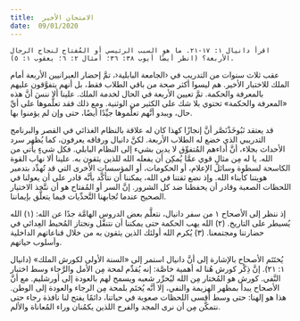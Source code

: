 ```yaml
---
title:  الامتحان الأخير
date:  09/01/2020
---
```


`اقرأ دانيال ١: ١٧-٢١. ما هو السبب الرئيسي أو المُفتاح لنجاح الرجال الأربعة؟ (انظر أيضًا أيوب ٣٨: ٣٦؛ أمثال ٢: ٦؛ يعقوب ١: ٥).`

عقب ثلاث سنوات من التدريب في ‹الجامعة البابلية‹، تمَّ إحضار العبرانيين الأربعة أمام الملك للاختبار الأخير. هم ليسوا أكثر صحة من باقي الطلاب فقط، بل أنهم يتفوَّقون عليهم بالمعرفة والحكمة. تمَّ تعيين الأربعة في الحال لخدمة الملك. علينا ألا ننسَ أنَّ هذه «المعرفة والحكمة» تحتوي بلا شك على الكثير من الوثنية. ومع ذلك فقد تعلَّموها على أيِّ حال، ويبدو أنَّهم تعلَّموها جيِّدًا أيضًا، حتى وإن لم يؤمنوا بها.

قد يعتقد نَبُوخَذْنَصَّر أنَّ إنجازًا كهذا كان له علاقة بالنظام الغذائي في القصر والبرنامج التدريبي الذي خضع له الطلاب الأربعة. لكنَّ دانيال ورفاقه يعرفون، كما يُظهر سرد الأحداث بجلاء، أنَّ أداءهم المُتفوِّق لا يدين بشيء إلى النظام البابلي. فكل شيءٍ يأتي من الله. يا له مِن مثالٍ قوي عمَّا يُمكِن أن يفعله الله للذين يثقون به. علينا ألا نهاب القوة الكاسحة لسطوة وسائل الإعلام، أو الحكومات، أو المؤسسات الأخرى التي قد تُهدِّد بتدمير هويتنا كأبناء الله. وإذ نضع ثقتنا في الله، يمكننا أن نتأكَّد بأنَّه قادر على أن يعولنا في اللحظات الصعبة وقادر أن يحفظنا ضد كل الشرور. إنَّ السر أو المُفتاح هو أن نتَّخذ الاختيار الصحيح عندما تُجابهنا التَّحدِّيات فيما يتعلَّق بإيماننا.

إذ ننظر إلى الأصحاح ١ من سفر دانيال، نتعلَّم بعض الدروس الهامَّة جدًا عن الله: (١) الله يُسيطر على التاريخ. (٢) الله يهب الحكمة حتى يمكننا أن نتنقَّل ونجتاز المُحيط العِدائي في حضارتنا ومجتمعنا. (٣) يُكرم الله أولئك الذين يثقون به من خلال قناعاتهم الداخلية وأسلوب حياتهم.

يُختَتَم الأصحاح بالإشارة إلى أنَّ دانيال استمر إلى «السنة الأولى لكورش الملك» (دانيال ١: ٢١). إنَّ ذِكْر كورش هُنا له أهمية خاصَّة: إنه يُقدِّم لمحة مِن الأمل والرَّجاء وسط اختبار النَّفي. كورش هو المُختار مِن الله ليُحرِّر شعبه ويسمح لهم بالعودة إلى أورشليم. مع أنَّ الأصحاح يبدأ بمظهر الهزيمة والنفي، إلا أنَّه يُختَم بلمحة مِن الرجاء والعودة إلى الوطن. هذا هو إلهنا: حتى وسط أقسى اللحظات صعوبة في حياتنا، دائمًا يفتح لنا نافذة رجاء حتى نتمكَّن مِن أن نرى المجد والفرح اللذين يكمُنان وراء المُعاناة والألم.